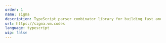```yaml
---
order: 1
name: sigma
description: TypeScript parser combinator library for building fast and convenient parsers
url: https://sigma.vm.codes
language: typescript
wip: false
---
```


